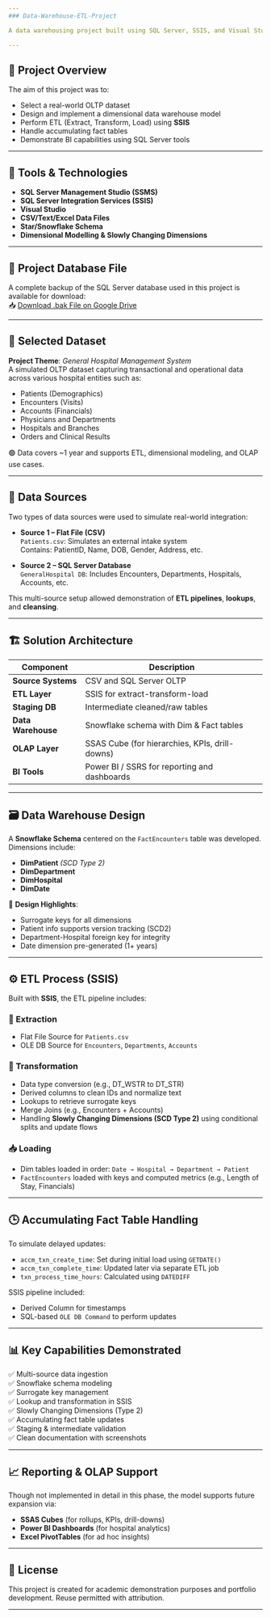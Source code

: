 ```yaml
---
### Data-Warehouse-ETL-Project

A data warehousing project built using SQL Server, SSIS, and Visual Studio.

---
```


## 📁 Project Overview

The aim of this project was to:

- Select a real-world OLTP dataset
- Design and implement a dimensional data warehouse model
- Perform ETL (Extract, Transform, Load) using **SSIS**
- Handle accumulating fact tables
- Demonstrate BI capabilities using SQL Server tools

---

## 🧰 Tools & Technologies

- **SQL Server Management Studio (SSMS)**
- **SQL Server Integration Services (SSIS)**
- **Visual Studio**
- **CSV/Text/Excel Data Files**
- **Star/Snowflake Schema**
- **Dimensional Modelling & Slowly Changing Dimensions**

---

## 💾 Project Database File

A complete backup of the SQL Server database used in this project is available for download:  
📥 [Download .bak File on Google Drive](https://mysliit-my.sharepoint.com/my?id=%2Fpersonal%2Fit22184030%5Fmy%5Fsliit%5Flk%2FDocuments%2F3rd%20Year%202nd%2FDWBI%2FAssignment%2FDWBI%5FAssignment%5F02%5FAnswer%5FIT22184030&noAuthRedirect=1)

---

## 🧾 Selected Dataset

**Project Theme**: *General Hospital Management System*  
A simulated OLTP dataset capturing transactional and operational data across various hospital entities such as:

- Patients (Demographics)
- Encounters (Visits)
- Accounts (Financials)
- Physicians and Departments
- Hospitals and Branches
- Orders and Clinical Results

🟢 Data covers ~1 year and supports ETL, dimensional modeling, and OLAP use cases.

---

## 🧬 Data Sources

Two types of data sources were used to simulate real-world integration:

- **Source 1 – Flat File (CSV)**  
  `Patients.csv`: Simulates an external intake system  
  Contains: PatientID, Name, DOB, Gender, Address, etc.

- **Source 2 – SQL Server Database**  
  `GeneralHospital DB`: Includes Encounters, Departments, Hospitals, Accounts, etc.

This multi-source setup allowed demonstration of **ETL pipelines**, **lookups**, and **cleansing**.

---

## 🏗️ Solution Architecture

| Component        | Description |
|------------------|-------------|
| **Source Systems** | CSV and SQL Server OLTP |
| **ETL Layer**     | SSIS for extract-transform-load |
| **Staging DB**    | Intermediate cleaned/raw tables |
| **Data Warehouse**| Snowflake schema with Dim & Fact tables |
| **OLAP Layer**    | SSAS Cube (for hierarchies, KPIs, drill-downs) |
| **BI Tools**      | Power BI / SSRS for reporting and dashboards |

---

## 🗃️ Data Warehouse Design

A **Snowflake Schema** centered on the `FactEncounters` table was developed. Dimensions include:

- **DimPatient** *(SCD Type 2)*
- **DimDepartment**
- **DimHospital**
- **DimDate**

🔧 **Design Highlights**:
- Surrogate keys for all dimensions
- Patient info supports version tracking (SCD2)
- Department-Hospital foreign key for integrity
- Date dimension pre-generated (1+ years)

---

## ⚙️ ETL Process (SSIS)

Built with **SSIS**, the ETL pipeline includes:

### 🔄 Extraction
- Flat File Source for `Patients.csv`
- OLE DB Source for `Encounters`, `Departments`, `Accounts`

### 🧼 Transformation
- Data type conversion (e.g., DT_WSTR to DT_STR)
- Derived columns to clean IDs and normalize text
- Lookups to retrieve surrogate keys
- Merge Joins (e.g., Encounters + Accounts)
- Handling **Slowly Changing Dimensions (SCD Type 2)** using conditional splits and update flows

### 📥 Loading
- Dim tables loaded in order: `Date → Hospital → Department → Patient`
- `FactEncounters` loaded with keys and computed metrics (e.g., Length of Stay, Financials)

---

## 🕒 Accumulating Fact Table Handling

To simulate delayed updates:

- `accm_txn_create_time`: Set during initial load using `GETDATE()`
- `accm_txn_complete_time`: Updated later via separate ETL job
- `txn_process_time_hours`: Calculated using `DATEDIFF`

SSIS pipeline included:
- Derived Column for timestamps
- SQL-based `OLE DB Command` to perform updates

---

## 📊 Key Capabilities Demonstrated

✅ Multi-source data ingestion  
✅ Snowflake schema modeling  
✅ Surrogate key management  
✅ Lookup and transformation in SSIS  
✅ Slowly Changing Dimensions (Type 2)  
✅ Accumulating fact table updates  
✅ Staging & intermediate validation  
✅ Clean documentation with screenshots  

---

## 📈 Reporting & OLAP Support

Though not implemented in detail in this phase, the model supports future expansion via:
- **SSAS Cubes** (for rollups, KPIs, drill-downs)
- **Power BI Dashboards** (for hospital analytics)
- **Excel PivotTables** (for ad hoc insights)

---


## 📜 License

This project is created for academic demonstration purposes and portfolio development. Reuse permitted with attribution.

---

